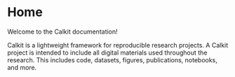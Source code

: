 # Home

Welcome to the Calkit documentation!

Calkit is a lightweight framework for reproducible research projects.
A Calkit project is intended to include all digital materials
used throughout the research.
This includes code, datasets, figures, publications, notebooks, and more.
